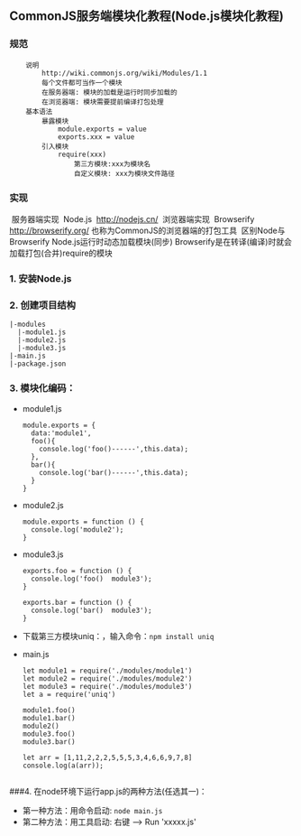 ## CommonJS服务端模块化教程(Node.js模块化教程)
### 规范
		说明
			http://wiki.commonjs.org/wiki/Modules/1.1
			每个文件都可当作一个模块
			在服务器端: 模块的加载是运行时同步加载的
			在浏览器端: 模块需要提前编译打包处理
		基本语法
			暴露模块
				module.exports = value
				exports.xxx = value
			引入模块
				require(xxx)
					第三方模块:xxx为模块名
					自定义模块: xxx为模块文件路径
### 实现
​	服务器端实现
​        Node.js
​        http://nodejs.cn/
​	浏览器端实现
​        Browserify
​        http://browserify.org/
​        也称为CommonJS的浏览器端的打包工具
​	区别Node与Browserify
​        Node.js运行时动态加载模块(同步)
​        Browserify是在转译(编译)时就会加载打包(合并)require的模块

### 1. 安装Node.js

### 2. 创建项目结构

  ```
  |-modules
    |-module1.js
    |-module2.js
    |-module3.js
  |-main.js
  |-package.json
  ```
### 3. 模块化编码：

  * module1.js
    ```
    module.exports = {
      data:'module1',
      foo(){
        console.log('foo()------',this.data);
      },
      bar(){
        console.log('bar()------',this.data);
      }
    }
    ```
  * module2.js
    ```
    module.exports = function () {
      console.log('module2');
    }
    ```
  * module3.js
    ```
    exports.foo = function () {
      console.log('foo()  module3');
    }
    
    exports.bar = function () {
      console.log('bar()  module3');
    }
    ```
  * 下载第三方模块uniq：，输入命令：```npm install uniq```

  * main.js 
    ```
    let module1 = require('./modules/module1')
    let module2 = require('./modules/module2')
    let module3 = require('./modules/module3')
    let a = require('uniq')
    
    module1.foo()
    module1.bar()
    module2()
    module3.foo()
    module3.bar()
    
    let arr = [1,11,2,2,2,5,5,5,3,4,6,6,9,7,8]
    console.log(a(arr));
      
    ```
###4. 在node环境下运行app.js的两种方法(任选其一)：
  * 第一种方法：用命令启动: ```node main.js```
  * 第二种方法：用工具启动: 右键 --> Run 'xxxxx.js'

